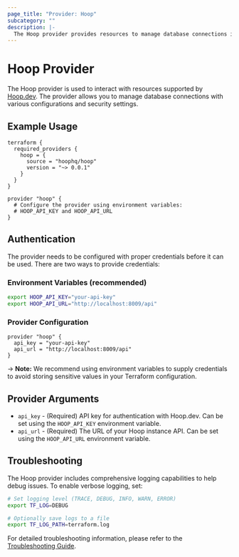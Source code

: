 ```yaml
---
page_title: "Provider: Hoop"
subcategory: ""
description: |-
  The Hoop provider provides resources to manage database connections in Hoop.dev.
---
```


# Hoop Provider

The Hoop provider is used to interact with resources supported by [Hoop.dev](https://hoop.dev). The provider allows you to manage database connections with various configurations and security settings.

## Example Usage

```hcl
terraform {
  required_providers {
    hoop = {
      source = "hoophq/hoop"
      version = "~> 0.0.1"
    }
  }
}

provider "hoop" {
  # Configure the provider using environment variables:
  # HOOP_API_KEY and HOOP_API_URL
}
```

## Authentication

The provider needs to be configured with proper credentials before it can be used. There are two ways to provide credentials:

### Environment Variables (recommended)

```bash
export HOOP_API_KEY="your-api-key"
export HOOP_API_URL="http://localhost:8009/api"
```

### Provider Configuration

```hcl
provider "hoop" {
  api_key = "your-api-key"
  api_url = "http://localhost:8009/api"
}
```

-> **Note:** We recommend using environment variables to supply credentials to avoid storing sensitive values in your Terraform configuration.

## Provider Arguments

* `api_key` - (Required) API key for authentication with Hoop.dev. Can be set using the `HOOP_API_KEY` environment variable.
* `api_url` - (Required) The URL of your Hoop instance API. Can be set using the `HOOP_API_URL` environment variable.

## Troubleshooting

The Hoop provider includes comprehensive logging capabilities to help debug issues. To enable verbose logging, set:

```bash
# Set logging level (TRACE, DEBUG, INFO, WARN, ERROR)
export TF_LOG=DEBUG

# Optionally save logs to a file
export TF_LOG_PATH=terraform.log
```

For detailed troubleshooting information, please refer to the [Troubleshooting Guide](guides/troubleshooting.md).
